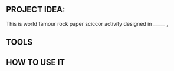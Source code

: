 ## PROJECT IDEA:
This is world famour rock paper sciccor activity designed in _____ ,

## TOOLS 


## HOW TO USE IT 
